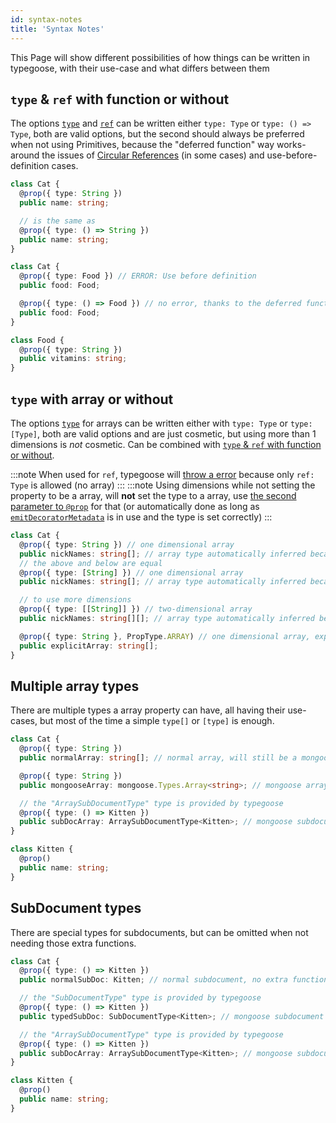 ```yaml
---
id: syntax-notes
title: 'Syntax Notes'
---
```


This Page will show different possibilities of how things can be written in typegoose, with their use-case and what differs between them

## `type` & `ref` with function or without

The options [`type`](../api/decorators/prop.md#type) and [`ref`](../api/decorators/prop.md#ref) can be written either `type: Type` or `type: () => Type`, both are valid options, but the second should always be preferred when not using Primitives, because the "deferred function" way works-around the issues of [Circular References](./advanced/reference-other-classes.md#circular-dependencies) (in some cases) and use-before-definition cases.

```ts
class Cat {
  @prop({ type: String })
  public name: string;

  // is the same as
  @prop({ type: () => String })
  public name: string;
}

class Cat {
  @prop({ type: Food }) // ERROR: Use before definition
  public food: Food;

  @prop({ type: () => Food }) // no error, thanks to the deferred function
  public food: Food;
}

class Food {
  @prop({ type: String })
  public vitamins: string;
}
```

## `type` with array or without

The options [`type`](../api/decorators/prop.md#type) for arrays can be written either with `type: Type` or `type: [Type]`, both are valid options and are just cosmetic, but using more than 1 dimensions is *not* cosmetic. Can be combined with [`type` & `ref` with function or without](#type--ref-with-function-or-without).

:::note
When used for `ref`, typegoose will [throw a error](./error-warning-details.md#the-option-does-not-support-a-option-value-e027) because only `ref: Type` is allowed (no array)
:::
:::note
Using dimensions while not setting the property to be a array, will **not** set the type to a array, use [the second parameter to `@prop`](../api/decorators/prop.md) for that (or automatically done as long as [`emitDecoratorMetadata`](./use-without-emitDecoratorMetadata.md) is in use and the type is set correctly)
:::

```ts
class Cat {
  @prop({ type: String }) // one dimensional array
  public nickNames: string[]; // array type automatically inferred because of "emitDecoratorMetadata" reflection
  // the above and below are equal
  @prop({ type: [String] }) // one dimensional array
  public nickNames: string[]; // array type automatically inferred because of "emitDecoratorMetadata" reflection

  // to use more dimensions
  @prop({ type: [[String]] }) // two-dimensional array
  public nickNames: string[][]; // array type automatically inferred because of "emitDecoratorMetadata" reflection

  @prop({ type: String }, PropType.ARRAY) // one dimensional array, explicitly set to be a array
  public explicitArray: string[];
}
```

## Multiple array types

There are multiple types a array property can have, all having their use-cases, but most of the time a simple `type[]` or `[type]` is enough.

```ts
class Cat {
  @prop({ type: String })
  public normalArray: string[]; // normal array, will still be a mongoose array at runtime, but not in types

  @prop({ type: String })
  public mongooseArray: mongoose.Types.Array<string>; // mongoose array, with mongoose functions provided (the "normalArray" would still be this type at runtime)

  // the "ArraySubDocumentType" type is provided by typegoose
  @prop({ type: () => Kitten })
  public subDocArray: ArraySubDocumentType<Kitten>; // mongoose subdocument array, with mongoose subdocument functions provided
}

class Kitten {
  @prop()
  public name: string;
}
```

## SubDocument types

There are special types for subdocuments, but can be omitted when not needing those extra functions.

```ts
class Cat {
  @prop({ type: () => Kitten })
  public normalSubDoc: Kitten; // normal subdocument, no extra functions in the types

  // the "SubDocumentType" type is provided by typegoose
  @prop({ type: () => Kitten })
  public typedSubDoc: SubDocumentType<Kitten>; // mongoose subdocument type, with mongoose subdocument functions

  // the "ArraySubDocumentType" type is provided by typegoose
  @prop({ type: () => Kitten })
  public subDocArray: ArraySubDocumentType<Kitten>; // mongoose subdocument array, with mongoose subdocument functions provided
}

class Kitten {
  @prop()
  public name: string;
}
```
